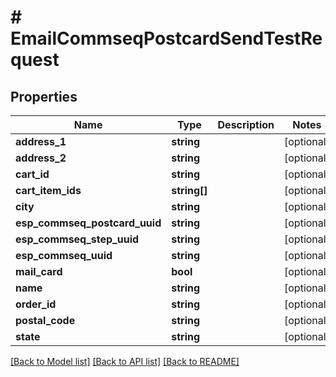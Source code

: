 # # EmailCommseqPostcardSendTestRequest

## Properties

Name | Type | Description | Notes
------------ | ------------- | ------------- | -------------
**address_1** | **string** |  | [optional]
**address_2** | **string** |  | [optional]
**cart_id** | **string** |  | [optional]
**cart_item_ids** | **string[]** |  | [optional]
**city** | **string** |  | [optional]
**esp_commseq_postcard_uuid** | **string** |  | [optional]
**esp_commseq_step_uuid** | **string** |  | [optional]
**esp_commseq_uuid** | **string** |  | [optional]
**mail_card** | **bool** |  | [optional]
**name** | **string** |  | [optional]
**order_id** | **string** |  | [optional]
**postal_code** | **string** |  | [optional]
**state** | **string** |  | [optional]

[[Back to Model list]](../../README.md#models) [[Back to API list]](../../README.md#endpoints) [[Back to README]](../../README.md)
